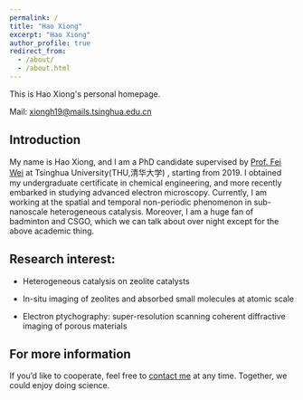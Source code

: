 ```yaml
---
permalink: /
title: "Hao Xiong"
excerpt: "Hao Xiong"
author_profile: true
redirect_from: 
  - /about/
  - /about.html
---
```


This is Hao Xiong's personal homepage.

Mail: xiongh19@mails.tsinghua.edu.cn

## Introduction 

My name is Hao Xiong, and I am a PhD candidate supervised by [Prof. Fei Wei](https://www.chemeng.tsinghua.edu.cn/info/1094/2395.htm)  at Tsinghua University(THU,清华大学) , starting from 2019. I obtained my undergraduate certificate in chemical engineering, and more recently embarked in studying advanced electron microscopy.  Currently, I am working at the spatial and temporal non-periodic phenomenon in sub-nanoscale heterogeneous catalysis. Moreover, I am a huge fan of badminton and CSGO, which we can talk about over night except for the above academic thing.



## Research interest:

- Heterogeneous catalysis on zeolite catalysts

- In-situ  imaging of zeolites and absorbed small molecules at atomic scale

- Electron ptychography: super-resolution scanning coherent diffractive imaging of porous materials


For more information
------
If you’d like to cooperate, feel free to [contact me](xiongh19@mails.tsinghua.edu.cn) at any time. Together, we could enjoy doing science. 
